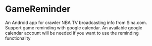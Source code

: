 GameReminder
============

An Android app for crawler NBA TV broadcasting info from Sina.com. Support game reminding with google calendar. An available google calendar account will be needed if you want to use the reminding functionality
